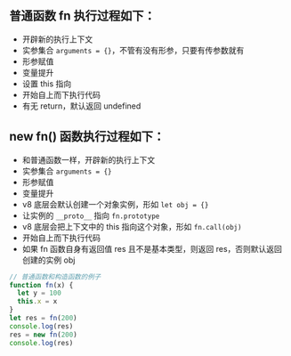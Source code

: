 ## 普通函数 fn 执行过程如下：

* 开辟新的执行上下文
* 实参集合 `arguments = {}`，不管有没有形参，只要有传参数就有
* 形参赋值
* 变量提升
* 设置 this 指向
* 开始自上而下执行代码
* 有无 return，默认返回 undefined


## new fn() 函数执行过程如下：

* 和普通函数一样，开辟新的执行上下文
* 实参集合 `arguments = {}`
* 形参赋值
* 变量提升
* v8 底层会默认创建一个对象实例，形如 `let obj = {}`
* 让实例的 `__proto__` 指向 `fn.prototype`
* v8 底层会把上下文中的 this 指向这个对象，形如 `fn.call(obj)`
* 开始自上而下执行代码
* 如果 fn 函数自身有返回值 res 且不是基本类型，则返回 res，否则默认返回创建的实例 obj


```js
// 普通函数和构造函数的例子
function fn(x) {
  let y = 100
  this.x = x
}
let res = fn(200)
console.log(res)
res = new fn(200)
console.log(res)
```
